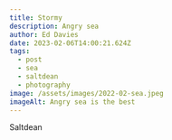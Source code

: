 ```yaml
---
title: Stormy
description: Angry sea
author: Ed Davies
date: 2023-02-06T14:00:21.624Z
tags:
  - post
  - sea
  - saltdean
  - photography
image: /assets/images/2022-02-sea.jpeg
imageAlt: Angry sea is the best
---
```

S﻿altdean